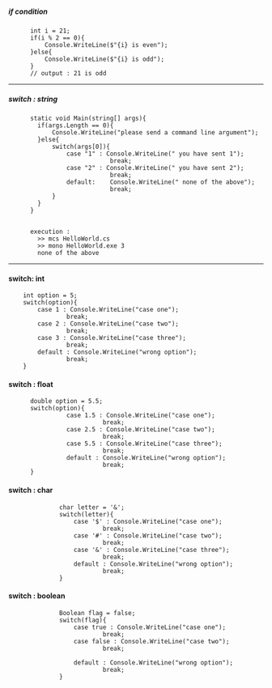 ##### if condition
          int i = 21;
          if(i % 2 == 0){
              Console.WriteLine($"{i} is even");
          }else{
              Console.WriteLine($"{i} is odd");
          }
          // output : 21 is odd
          
---

##### switch : string
          static void Main(string[] args){
            if(args.Length == 0){
                Console.WriteLine("please send a command line argument");                
            }else{
                switch(args[0]){
                    case "1" : Console.WriteLine(" you have sent 1");
                                break;
                    case "2" : Console.WriteLine(" you have sent 2");
                                break;
                    default:    Console.WriteLine(" none of the above");
                                break;                                
                }
            }
          }          
          
          
          execution : 
            >> mcs HelloWorld.cs
            >> mono HelloWorld.exe 3
            none of the above
---

#### switch: int

        int option = 5;
        switch(option){
            case 1 : Console.WriteLine("case one");
                    break;
            case 2 : Console.WriteLine("case two");
                    break;
            case 3 : Console.WriteLine("case three");
                    break;
            default : Console.WriteLine("wrong option");
                    break;      
        }



#### switch : float

          double option = 5.5;
          switch(option){
                    case 1.5 : Console.WriteLine("case one");
                              break;
                    case 2.5 : Console.WriteLine("case two");
                              break;
                    case 5.5 : Console.WriteLine("case three");
                              break;
                    default : Console.WriteLine("wrong option");
                              break;      
          }


#### switch : char

                  char letter = '&';
                  switch(letter){
                      case '$' : Console.WriteLine("case one");
                              break;
                      case '#' : Console.WriteLine("case two");
                              break;
                      case '&' : Console.WriteLine("case three");
                              break;
                      default : Console.WriteLine("wrong option");
                              break;      
                  }


#### switch : boolean

                  Boolean flag = false;
                  switch(flag){
                      case true : Console.WriteLine("case one");
                              break;
                      case false : Console.WriteLine("case two");
                              break;

                      default : Console.WriteLine("wrong option");
                              break;      
                  }



